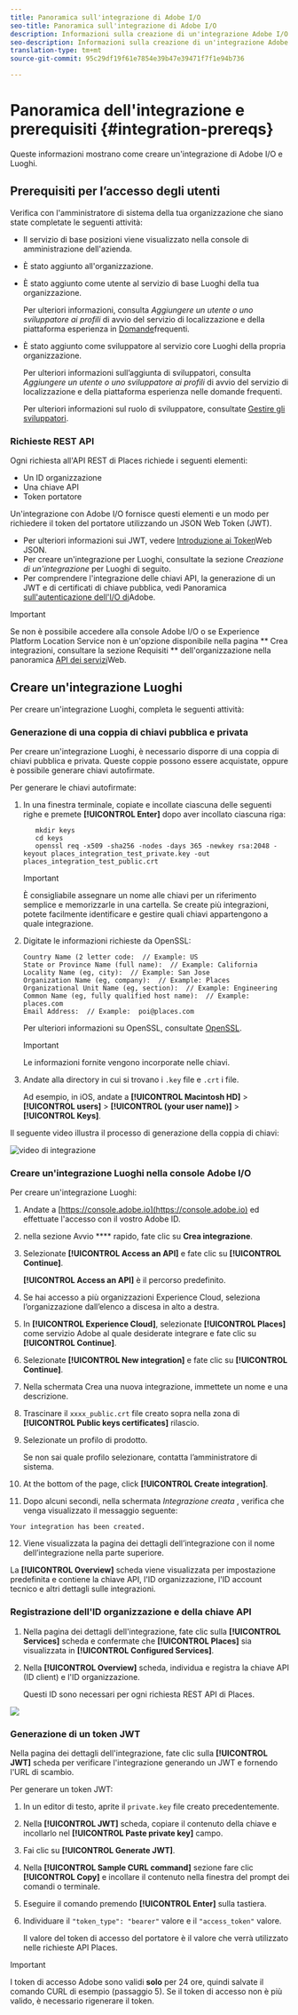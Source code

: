 ```yaml
---
title: Panoramica sull'integrazione di Adobe I/O
seo-title: Panoramica sull'integrazione di Adobe I/O
description: Informazioni sulla creazione di un'integrazione Adobe I/O.
seo-description: Informazioni sulla creazione di un'integrazione Adobe I/O.
translation-type: tm+mt
source-git-commit: 95c29df19f61e7854e39b47e39471f7f1e94b736

---
```



# Panoramica dell'integrazione e prerequisiti {#integration-prereqs}

Queste informazioni mostrano come creare un'integrazione di Adobe I/O e Luoghi.

## Prerequisiti per l’accesso degli utenti

Verifica con l'amministratore di sistema della tua organizzazione che siano state completate le seguenti attività:

* Il servizio di base posizioni viene visualizzato nella console di amministrazione dell'azienda.
* È stato aggiunto all'organizzazione.
* È stato aggiunto come utente al servizio di base Luoghi della tua organizzazione.

   Per ulteriori informazioni, consulta *Aggiungere un utente o uno sviluppatore ai profili* di avvio del servizio di localizzazione e della piattaforma esperienza in [Domande](/help/places-faqs.md)frequenti.

* È stato aggiunto come sviluppatore al servizio core Luoghi della propria organizzazione.

   Per ulteriori informazioni sull’aggiunta di sviluppatori, consulta *Aggiungere un utente o uno sviluppatore ai profili* di avvio del servizio di localizzazione e della piattaforma esperienza nelle domande [](/help/places-faqs.md)frequenti.

   Per ulteriori informazioni sul ruolo di sviluppatore, consultate [Gestire gli sviluppatori](https://helpx.adobe.com/enterprise/using/manage-developers.html).

### Richieste REST API

Ogni richiesta all'API REST di Places richiede i seguenti elementi:

* Un ID organizzazione
* Una chiave API
* Token portatore

Un'integrazione con Adobe I/O fornisce questi elementi e un modo per richiedere il token del portatore utilizzando un JSON Web Token (JWT).

* Per ulteriori informazioni sui JWT, vedere [Introduzione ai Token](https://jwt.io/introduction/)Web JSON.
* Per creare un'integrazione per Luoghi, consultate la sezione *Creazione di un'integrazione* per Luoghi di seguito.
* Per comprendere l'integrazione delle chiavi API, la generazione di un JWT e di certificati di chiave pubblica, vedi Panoramica [sull'autenticazione dell'I/O di](https://www.adobe.io/apis/cloudplatform/console/authentication/gettingstarted.html)Adobe.

>[!IMPORTANT]
>
>Se non è possibile accedere alla console Adobe I/O o se Experience Platform Location Service non è un'opzione disponibile nella pagina ** Crea integrazioni, consultare la sezione Requisiti ** dell'organizzazione nella panoramica [API dei servizi](/help/web-service-api/places-web-services.md)Web.

## Creare un'integrazione Luoghi

Per creare un'integrazione Luoghi, completa le seguenti attività:

### Generazione di una coppia di chiavi pubblica e privata

Per creare un'integrazione Luoghi, è necessario disporre di una coppia di chiavi pubblica e privata. Queste coppie possono essere acquistate, oppure è possibile generare chiavi autofirmate.

Per generare le chiavi autofirmate:

1. In una finestra terminale, copiate e incollate ciascuna delle seguenti righe e premete **[!UICONTROL Enter]** dopo aver incollato ciascuna riga:

   ```text
      mkdir keys
      cd keys
      openssl req -x509 -sha256 -nodes -days 365 -newkey rsa:2048 -keyout places_integration_test_private.key -out    places_integration_test_public.crt
   ```

   >[!IMPORTANT]
   >
   >È consigliabile assegnare un nome alle chiavi per un riferimento semplice e memorizzarle in una cartella. Se create più integrazioni, potete facilmente identificare e gestire quali chiavi appartengono a quale integrazione.

2. Digitate le informazioni richieste da OpenSSL:

   ```text
   Country Name (2 letter code:  // Example: US
   State or Province Name (full name):  // Example: California
   Locality Name (eg, city):  // Example: San Jose
   Organization Name (eg, company):  // Example: Places
   Organizational Unit Name (eg, section):  // Example: Engineering
   Common Name (eg, fully qualified host name):  // Example: places.com
   Email Address:  // Example:  poi@places.com
   ```

   Per ulteriori informazioni su OpenSSL, consultate [OpenSSL](https://www.openssl.org/).

   >[!IMPORTANT]
   >
   >Le informazioni fornite vengono incorporate nelle chiavi.

3. Andate alla directory in cui si trovano i `.key` file e `.crt` i file.

   Ad esempio, in iOS, andate a **[!UICONTROL Macintosh HD]** &gt; **[!UICONTROL users]** &gt; **[!UICONTROL (your user name)]** &gt; **[!UICONTROL Keys]**.

Il seguente video illustra il processo di generazione della coppia di chiavi:

![video di integrazione](/help/assets/places_integration_video.gif)

### Creare un'integrazione Luoghi nella console Adobe I/O

Per creare un'integrazione Luoghi:

1. Andate a [https://console.adobe.io](https://console.adobe.io) ed effettuate l'accesso con il vostro Adobe ID.
2. nella sezione Avvio **** rapido, fate clic su **Crea integrazione**.
3. Selezionate **[!UICONTROL Access an API]** e fate clic su **[!UICONTROL Continue]**.

   **[!UICONTROL Access an API]** è il percorso predefinito.

4. Se hai accesso a più organizzazioni Experience Cloud, seleziona l’organizzazione dall’elenco a discesa in alto a destra.
5. In **[!UICONTROL Experience Cloud]**, selezionate **[!UICONTROL Places]** come servizio Adobe al quale desiderate integrare e fate clic su **[!UICONTROL Continue]**.
6. Selezionate **[!UICONTROL New integration]** e fate clic su **[!UICONTROL Continue]**.
7. Nella schermata Crea una nuova integrazione, immettete un nome e una descrizione.
8. Trascinare il `xxxx_public.crt` file creato sopra nella zona di **[!UICONTROL Public keys certificates]** rilascio.
9. Selezionate un profilo di prodotto.

   Se non sai quale profilo selezionare, contatta l’amministratore di sistema.
10. At the bottom of the page, click **[!UICONTROL Create integration]**.
11. Dopo alcuni secondi, nella schermata *Integrazione creata* , verifica che venga visualizzato il messaggio seguente:

   `Your integration has been created.`

12. Viene visualizzata la pagina dei dettagli dell’integrazione con il nome dell’integrazione nella parte superiore.

   La **[!UICONTROL Overview]** scheda viene visualizzata per impostazione predefinita e contiene la chiave API, l'ID organizzazione, l'ID account tecnico e altri dettagli sulle integrazioni.

### Registrazione dell'ID organizzazione e della chiave API

1. Nella pagina dei dettagli dell'integrazione, fate clic sulla **[!UICONTROL Services]** scheda e confermate che **[!UICONTROL Places]** sia visualizzata in **[!UICONTROL Configured Services]**.
2. Nella **[!UICONTROL Overview]** scheda, individua e registra la chiave API (ID client) e l'ID organizzazione.

   Questi ID sono necessari per ogni richiesta REST API di Places.

![](/help/assets/places_orgid_api-key.png)

### Generazione di un token JWT

Nella pagina dei dettagli dell'integrazione, fate clic sulla **[!UICONTROL JWT]** scheda per verificare l'integrazione generando un JWT e fornendo l'URL di scambio.

Per generare un token JWT:

1. In un editor di testo, aprite il `private.key` file creato precedentemente.
2. Nella **[!UICONTROL JWT]** scheda, copiare il contenuto della chiave e incollarlo nel **[!UICONTROL Paste private key]** campo.
3. Fai clic su **[!UICONTROL Generate JWT]**.
4. Nella **[!UICONTROL Sample CURL command]** sezione fare clic **[!UICONTROL Copy]** e incollare il contenuto nella finestra del prompt dei comandi o terminale.
5. Eseguire il comando premendo **[!UICONTROL Enter]** sulla tastiera.
6. Individuare il `"token_type": "bearer"` valore e il `"access_token"` valore.

   Il valore del token di accesso del portatore è il valore che verrà utilizzato nelle richieste API Places.

>[!IMPORTANT]
>
>I token di accesso Adobe sono validi **solo** per 24 ore, quindi salvate il comando CURL di esempio (passaggio 5). Se il token di accesso non è più valido, è necessario rigenerare il token.